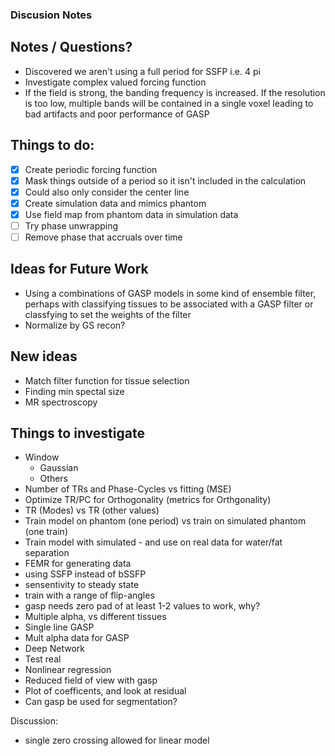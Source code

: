 
### Discusion Notes

## Notes / Questions?

- Discovered we aren't using a full period for SSFP i.e. 4 pi
- Investigate complex valued forcing function
- If the field is strong, the banding frequency is increased.  If the resolution is too low, multiple bands will be contained in a single voxel leading to bad artifacts and poor performance of GASP

## Things to do:

-[x] Create periodic forcing function
-[x] Mask things outside of a period so it isn't included in the calculation
-[x] Could also only consider the center line
-[x] Create simulation data and mimics phantom
-[x] Use field map from phantom data in simulation data
-[ ] Try phase unwrapping
-[ ] Remove phase that accruals over time  

## Ideas for Future Work
- Using a combinations of GASP models in some kind of ensemble filter, perhaps with classifying tissues to be associated with a GASP filter or classfying to set the weights of the filter
- Normalize by GS recon?

## New ideas
- Match filter function for tissue selection
- Finding min spectal size
- MR spectroscopy

## Things to investigate
- Window 
    - Gaussian
    - Others
- Number of TRs and Phase-Cycles vs fitting (MSE)
- Optimize TR/PC for Orthogonality (metrics for Orthgonality)
- TR (Modes) vs TR (other values)
- Train model on phantom (one period) vs train on simulated phantom (one train)
- Train model with simulated - and use on real data for water/fat separation
- FEMR for generating data 
- using SSFP instead of bSSFP
- sensentivity to steady state 
- train with a range of flip-angles
- gasp needs zero pad of at least 1-2 values to work, why?
- Multiple alpha, vs different tissues 
- Single line GASP
- Mult alpha data for GASP
- Deep Network
- Test real 
- Nonlinear regression
- Reduced field of view with gasp 
- Plot of coefficents, and look at residual 
- Can gasp be used for segmentation?

Discussion: 
- single zero crossing allowed for linear model 

